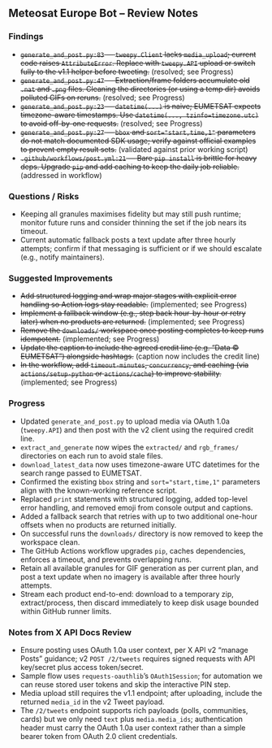 ## Meteosat Europe Bot – Review Notes

### Findings
- ~~`generate_and_post.py:83` — `tweepy.Client` lacks `media_upload`; current code raises `AttributeError`. Replace with `tweepy.API` upload or switch fully to the v1.1 helper before tweeting.~~ (resolved; see Progress)
- ~~`generate_and_post.py:47` — Extraction/frame folders accumulate old `.nat` and `.png` files. Cleaning the directories (or using a temp dir) avoids polluted GIFs on reruns.~~ (resolved; see Progress)
- ~~`generate_and_post.py:23` — `datetime(...)` is naive; EUMETSAT expects timezone-aware timestamps. Use `datetime(..., tzinfo=timezone.utc)` to avoid off-by-one requests.~~ (resolved; see Progress)
- ~~`generate_and_post.py:27` — `bbox` and `sort="start,time,1"` parameters do not match documented SDK usage; verify against official examples to prevent empty result sets.~~ (validated against prior working script)
- ~~`.github/workflows/post.yml:21` — Bare `pip install` is brittle for heavy deps. Upgrade `pip` and add caching to keep the daily job reliable.~~ (addressed in workflow)

### Questions / Risks
- Keeping all granules maximises fidelity but may still push runtime; monitor future runs and consider thinning the set if the job nears its timeout.
- Current automatic fallback posts a text update after three hourly attempts; confirm if that messaging is sufficient or if we should escalate (e.g., notify maintainers).

### Suggested Improvements
- ~~Add structured logging and wrap major stages with explicit error handling so Action logs stay readable.~~ (implemented; see Progress)
- ~~Implement a fallback window (e.g., step back hour-by-hour or retry later) when no products are returned.~~ (implemented; see Progress)
- ~~Remove the `downloads/` workspace once posting completes to keep runs idempotent.~~ (implemented; see Progress)
- ~~Update the caption to include the agreed credit line (e.g. “Data © EUMETSAT”) alongside hashtags.~~ (caption now includes the credit line)
- ~~In the workflow, add `timeout-minutes`, `concurrency`, and caching (via `actions/setup-python` or `actions/cache`) to improve stability.~~ (implemented; see Progress)

### Progress
- Updated `generate_and_post.py` to upload media via OAuth 1.0a (`tweepy.API`) and then post with the v2 client using the required credit line.
- `extract_and_generate` now wipes the `extracted/` and `rgb_frames/` directories on each run to avoid stale files.
- `download_latest_data` now uses timezone-aware UTC datetimes for the search range passed to EUMETSAT.
- Confirmed the existing `bbox` string and `sort="start,time,1"` parameters align with the known-working reference script.
- Replaced `print` statements with structured logging, added top-level error handling, and removed emoji from console output and captions.
- Added a fallback search that retries with up to two additional one-hour offsets when no products are returned initially.
- On successful runs the `downloads/` directory is now removed to keep the workspace clean.
- The GitHub Actions workflow upgrades `pip`, caches dependencies, enforces a timeout, and prevents overlapping runs.
- Retain all available granules for GIF generation as per current plan, and post a text update when no imagery is available after three hourly attempts.
- Stream each product end-to-end: download to a temporary zip, extract/process, then discard immediately to keep disk usage bounded within GitHub runner limits.

### Notes from X API Docs Review
- Ensure posting uses OAuth 1.0a user context, per X API v2 “manage Posts” guidance; v2 `POST /2/tweets` requires signed requests with API key/secret plus access token/secret.
- Sample flow uses `requests-oauthlib`’s `OAuth1Session`; for automation we can reuse stored user tokens and skip the interactive PIN step.
- Media upload still requires the v1.1 endpoint; after uploading, include the returned `media_id` in the v2 Tweet payload.
- The `/2/tweets` endpoint supports rich payloads (polls, communities, cards) but we only need `text` plus `media.media_ids`; authentication header must carry the OAuth 1.0a user context rather than a simple bearer token from OAuth 2.0 client credentials.
